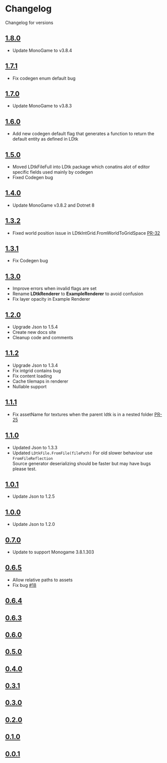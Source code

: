 # Changelog

Changelog for versions

## [1.8.0](https://github.com/IrishBruse/LDtkMonogame/compare/v1.6.0...v1.7.0)

-   Update MonoGame to v3.8.4

## [1.7.1](https://github.com/IrishBruse/LDtkMonogame/compare/v1.6.0...v1.7.0)

-   Fix codegen enum default bug

## [1.7.0](https://github.com/IrishBruse/LDtkMonogame/compare/v1.6.0...v1.7.0)

-   Update MonoGame to v3.8.3

## [1.6.0](https://github.com/IrishBruse/LDtkMonogame/compare/v1.5.0...v1.6.0)

-   Add new codegen default flag that generates a function to return the default entity as defined in LDtk

## [1.5.0](https://github.com/IrishBruse/LDtkMonogame/compare/v1.4.0...v1.5.0)

-   Moved LDtkFileFull into LDtk package which conatins alot of editor specific fields used mainly by codegen
-   Fixed Codegen bug

## [1.4.0](https://github.com/IrishBruse/LDtkMonogame/compare/v1.3.1...v1.4.0)

-   Update MonoGame v3.8.2 and Dotnet 8

## [1.3.2](https://github.com/IrishBruse/LDtkMonogame/compare/v1.3.1...v1.3.2)

-   Fixed world position issue in LDtkIntGrid.FromWorldToGridSpace [PR-32](https://github.com/IrishBruse/LDtkMonogame/pull/32)

## [1.3.1](https://github.com/IrishBruse/LDtkMonogame/compare/v1.3.0...v1.3.1)

-   Fix Codegen bug

## [1.3.0](https://github.com/IrishBruse/LDtkMonogame/compare/v1.2.0...v1.3.0)

-   Improve errors when invalid flags are set
-   Rename **LDtkRenderer** to **ExampleRenderer** to avoid confusion
-   Fix layer opacity in Example Renderer

## [1.2.0](https://github.com/IrishBruse/LDtkMonogame/compare/v1.1.2...v1.2.0)

-   Upgrade Json to 1.5.4
-   Create new docs site
-   Cleanup code and comments

## [1.1.2](https://github.com/IrishBruse/LDtkMonogame/compare/v1.1.1...v1.1.2)

-   Upgrade Json to 1.3.4
-   Fix intgrid contains bug
-   Fix content loading
-   Cache tilemaps in renderer
-   Nullable support

## [1.1.1](https://github.com/IrishBruse/LDtkMonogame/compare/v1.1.0...v1.1.1)

-   Fix assetName for textures when the parent ldtk is in a nested folder [PR-25](https://github.com/IrishBruse/LDtkMonogame/pull/25)

## [1.1.0](https://github.com/IrishBruse/LDtkMonogame/compare/v1.0.1...v1.1.0)

-   Updated Json to 1.3.3
-   Updated `LDtkFile.FromFile(filePath)` For old slower behaviour use `FromFileReflection` <br/> Source generator deserializing should be faster but may have bugs please test.

## [1.0.1](https://github.com/IrishBruse/LDtkMonogame/compare/v1.0.0...v1.0.1)

-   Update Json to 1.2.5

## [1.0.0](https://github.com/IrishBruse/LDtkMonogame/compare/v0.7.0...v1.0.0)

-   Update Json to 1.2.0

## [0.7.0](https://github.com/IrishBruse/LDtkMonogame/compare/v0.6.5...v0.7.0)

-   Update to support Monogame 3.8.1.303

## [0.6.5](https://github.com/IrishBruse/LDtkMonogame/compare/v0.6.4...v0.6.5)

-   Allow relative paths to assets
-   Fix bug [#18](https://github.com/IrishBruse/LDtkMonogame/issues/18)

## [0.6.4](https://github.com/IrishBruse/LDtkMonogame/compare/v0.6.3...v0.6.4)

## [0.6.3](https://github.com/IrishBruse/LDtkMonogame/compare/v0.6.0...v0.6.3)

## [0.6.0](https://github.com/IrishBruse/LDtkMonogame/compare/v0.5.0...v0.6.0)

## [0.5.0](https://github.com/IrishBruse/LDtkMonogame/compare/v0.4.0...v0.5.0)

## [0.4.0](https://github.com/IrishBruse/LDtkMonogame/compare/v0.3.1...v0.4.0)

## [0.3.1](https://github.com/IrishBruse/LDtkMonogame/compare/v0.3.0...v0.3.1)

## [0.3.0](https://github.com/IrishBruse/LDtkMonogame/compare/v0.2.0...v0.3.0)

## [0.2.0](https://github.com/IrishBruse/LDtkMonogame/compare/v0.1.0...v0.2.0)

## [0.1.0](https://github.com/IrishBruse/LDtkMonogame/compare/v0.0.1...v0.1.0)

## [0.0.1](https://github.com/IrishBruse/LDtkMonogame/commits/v0.0.1)
